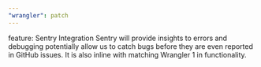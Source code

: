 ```yaml
---
"wrangler": patch
---
```


feature: Sentry Integration
Sentry will provide insights to errors and debugging potentially allow us 
to catch bugs before they are even reported in GitHub issues. It is also inline with matching Wrangler 1 in functionality.
